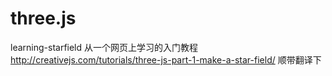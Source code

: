 # three.js
learning-starfield
从一个网页上学习的入门教程
http://creativejs.com/tutorials/three-js-part-1-make-a-star-field/
顺带翻译下
